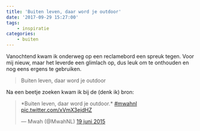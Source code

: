 ```yaml
---
title: 'Buiten leven, daar word je outdoor'
date: '2017-09-29 15:27:00'
tags:
    - inspiratie
categories:
    - buiten
---
```


Vanochtend kwam ik onderweg op een reclamebord een spreuk tegen. Voor mij nieuw, maar het leverde een glimlach op, dus leuk om te onthouden en nog eens ergens te gebruiken.

> Buiten leven, daar word je outdoor

Na een beetje zoeken kwam ik bij de (denk ik) bron:

> \*Buiten leven, daar word je outdoor.\* [\#mwahnl](https://twitter.com/hashtag/mwahnl?src=hash&ref_src=twsrc%5Etfw) [pic.twitter.com/xVmX3ejdHZ](http://t.co/xVmX3ejdHZ)
> 
> — Mwah (@MwahNL) [19 juni 2015](https://twitter.com/MwahNL/status/611838293970436096?ref_src=twsrc%5Etfw)